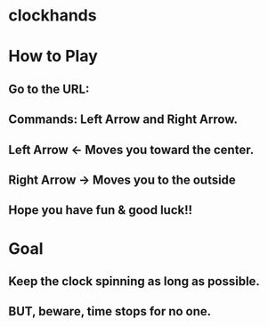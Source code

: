 # clockhands
##
##
# How to Play
## Go to the URL:
##
## Commands: Left Arrow and Right Arrow.
## Left Arrow <- Moves you toward the center.
## Right Arrow -> Moves you to the outside
##
## Hope you have fun & good luck!!
##
##
# Goal
## Keep the clock spinning as long as possible.
## BUT, beware, time stops for no one.